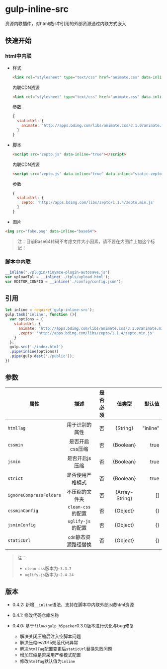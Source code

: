 # gulp-inline-src

资源内联插件，对html或js中引用的外部资源通过内联方式嵌入

## 快速开始

### html中内联

  - 样式

    ```html
    <link rel="stylesheet" type="text/css" href="animate.css" data-inline="true">
    ```

    内联CDN资源

    ```html
    <link rel="stylesheet" type="text/css" href="animate.css" data-inline="true" data-inline="static-animate">
    ```

    参数

    ```js
    {
      staticUrl: {
        animate: 'http://apps.bdimg.com/libs/animate.css/3.1.0/animate.min.css'
      }
    }
    ```

  - 脚本

    ```html
    <script src="zepto.js" data-inline="true"></script>
    ```

    内联CDN资源

    ```html
    <script src="zepto.js" data-inline="true" data-inline="static-zepto"></script>
    ```

    参数

    ```js
    {
      staticUrl: {
        zepto: 'http://apps.bdimg.com/libs/zepto/1.1.4/zepto.min.js'
      }
    }
    ```

  - 图片

  ```html
  <img src="fake.png" data-inline="base64">
  ```

  > 注：目前Base64转码不考虑文件大小因素，请不要在大图片上加这个标记！

### 脚本中内联

  ```js
  __inline("./plugin/tinymce-plugin-autosave.js")
  var uploadTpl = __inline('./tpls/upload.html');
  var EDITOR_CONFIG = __inline('./config/config.json');
  ```

## 引用

  ```js
  let inline = require('gulp-inline-src');
  gulp.task('inline', function (){
    var options = {
      staticUrl: {
        animate: 'http://apps.bdimg.com/libs/animate.css/3.1.0/animate.min.css'
        ,zepto: 'http://apps.bdimg.com/libs/zepto/1.1.4/zepto.min.js'
      }
    };
    gulp.src('./index.html')
    .pipe(inline(options))
    .pipe(gulp.dest('./public'));
  })
  ```

## 参数

| 属性 | 描述 | 是否必须 | 值类型 | 默认值 |
|---- |:-------------:|:----:|:----:| ----:| 
| `htmlTag` | 用于识别的属性 | 否 | {String} | "inline" |
| `cssmin` | 是否开启css压缩 | 否 | {Boolean} | true |
| `jsmin` | 是否开启js压缩 | 否 | {Boolean} | true |
| `strict` | 是否使用严格模式 | 否 | {Boolean} | true |
| `ignoreCompressFolders` | 不压缩的文件夹 | 否 | {Array-String} | [] |
| `cssminConfig` | `clean-css`的配置 | 否 | {Object} | {} |
| `jsminConfig` | `uglify-js`的配置| 否 | {Object} | {} |
| `staticUrl` | `cdn`静态资源路径替换 | 否 | {Object} | {} |

> 注：
> - `clean-css`版本为`~3.3.7`
> - `uglify-js`版本为`~2.4.24`

## 版本

- 0.4.2: 新增`__inline`语法，支持在脚本中内联外部js或html资源

- 0.4.1: 修改代码仓库名称

- 0.4.0: 基于`filow/gulp_h5packer`0.3.0版本进行优化与bug修复
  - 解决关闭压缩后注入空脚本问题
  - 解决压缩es2015规范代码异常
  - 解决`htmlTag`配置变更后`staticUrl`替换失败问题
  - 增加压缩是否采用严格模式配置
  - 修改`htmlTag`默认值为`inline`




